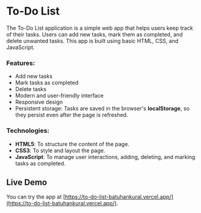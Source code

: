 # To-Do List

The To-Do List application is a simple web app that helps users keep track of their tasks. Users can add new tasks, mark them as completed, and delete unwanted tasks. This app is built using basic HTML, CSS, and JavaScript.

### Features:
- Add new tasks
- Mark tasks as completed
- Delete tasks
- Modern and user-friendly interface
- Responsive design
- Persistent storage: Tasks are saved in the browser's **localStorage**, so they persist even after the page is refreshed.


### Technologies:
- **HTML5**: To structure the content of the page.
- **CSS3**: To style and layout the page.
- **JavaScript**: To manage user interactions, adding, deleting, and marking tasks as completed.

## Live Demo
You can try the app at [https://to-do-list-batuhankural.vercel.app/](https://to-do-list-batuhankural.vercel.app/).
